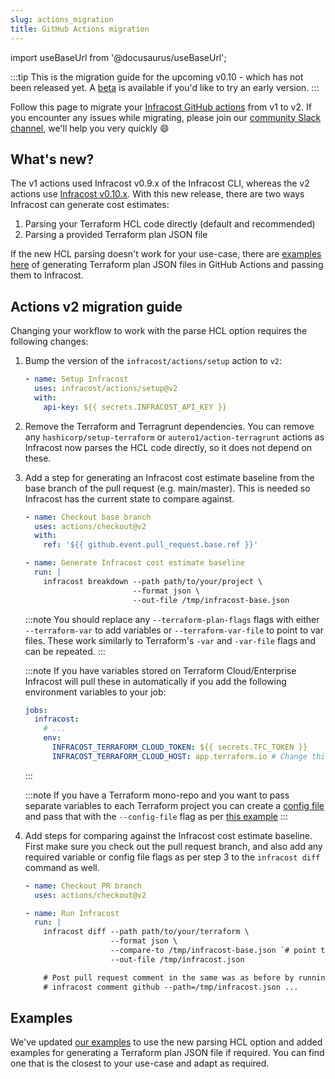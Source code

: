 ```yaml
---
slug: actions_migration
title: GitHub Actions migration
---
```


import useBaseUrl from '@docusaurus/useBaseUrl';

:::tip
This is the migration guide for the upcoming v0.10 - which has not been released yet.
A [beta](https://github.com/infracost/infracost/releases/tag/v0.10.0-beta.1) is available if you'd like to try an early version.
:::

Follow this page to migrate your [Infracost GitHub actions](https://github.com/infracost/actions) from v1 to v2. If you encounter any issues while migrating, please join our [community Slack channel](https://www.infracost.io/community-chat), we'll help you very quickly 😄

## What's new?

The v1 actions used Infracost v0.9.x of the Infracost CLI, whereas the v2 actions use [Infracost v0.10.x](/docs/guides/v0.10_migration). With this new release, there are two ways Infracost can generate cost estimates:
1. Parsing your Terraform HCL code directly (default and recommended)
2. Parsing a provided Terraform plan JSON file

<!-- TODO: update the example link -->
If the new HCL parsing doesn't work for your use-case, there are [examples here](https://github.com/infracost/actions/tree/make-consistent-with-gitlab/examples#plan-json-examples) of generating Terraform plan JSON files in GitHub Actions and passing them to Infracost.

## Actions v2 migration guide

Changing your workflow to work with the parse HCL option requires the following changes:

1. Bump the version of the `infracost/actions/setup` action to `v2`:

   ```yaml
   - name: Setup Infracost
     uses: infracost/actions/setup@v2
     with:
       api-key: ${{ secrets.INFRACOST_API_KEY }}
   ```

2. Remove the Terraform and Terragrunt dependencies. You can remove any `hashicorp/setup-terraform` or `autero1/action-terragrunt` actions as Infracost now parses the HCL code directly, so it does not depend on these.

3. Add a step for generating an Infracost cost estimate baseline from the base branch of the pull request (e.g. main/master). This is needed so Infracost has the current state to compare against.

   ```yaml
   - name: Checkout base branch
     uses: actions/checkout@v2
     with:
       ref: '${{ github.event.pull_request.base.ref }}'

   - name: Generate Infracost cost estimate baseline
     run: |
       infracost breakdown --path path/to/your/project \
                           --format json \
                           --out-file /tmp/infracost-base.json
   ```

   :::note
   You should replace any `--terraform-plan-flags` flags with either `--terraform-var` to add variables or `--terraform-var-file` to point to var files. These work similarly to Terraform's `-var` and `-var-file` flags and can be repeated.
   :::

   :::note
   If you have variables stored on Terraform Cloud/Enterprise Infracost will pull these in automatically if you add the following environment variables to your job:

   ```yaml
   jobs:
     infracost:
       # ...
       env:
         INFRACOST_TERRAFORM_CLOUD_TOKEN: ${{ secrets.TFC_TOKEN }}
         INFRACOST_TERRAFORM_CLOUD_HOST: app.terraform.io # Change this if you're using Terraform Enterprise
   ```
   :::

   <!-- TODO: update the example link -->
   :::note
   If you have a Terraform mono-repo and you want to pass separate variables to each Terraform project you can create a [config file](/docs/features/config_file) and pass that with the `--config-file` flag as per [this example](https://github.com/infracost/actions/tree/make-consistent-with-gitlab/examples/multi-project-config-file#readme)
   :::

4. Add steps for comparing against the Infracost cost estimate baseline. First make sure you check out the pull request branch, and also add any required variable or config file flags as per step 3 to the `infracost diff` command as well.

   ```yml
   - name: Checkout PR branch
     uses: actions/checkout@v2

   - name: Run Infracost
     run: |
       infracost diff --path path/to/your/terraform \
                      --format json \
                      --compare-to /tmp/infracost-base.json `# point this to the JSON output we generated in step 2`
                      --out-file /tmp/infracost.json

       # Post pull request comment in the same was as before by running:
       # infracost comment github --path=/tmp/infracost.json ...
   ```

## Examples

<!-- TODO: update the example link -->
We've updated [our examples](https://github.com/infracost/actions/tree/make-consistent-with-gitlab/examples) to use the new parsing HCL option and added examples for generating a Terraform plan JSON file if required. You can find one that is the closest to your use-case and adapt as required.

